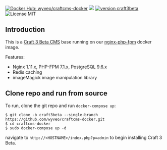 [![Docker Hub; wyveo/craftcms-docker](https://img.shields.io/badge/docker%20hub-%20wyveo%2Fcraftcms--docker-blue.svg)](https://hub.docker.com/r/wyveo/craftcms-docker/) [![](https://images.microbadger.com/badges/image/wyveo/craftcms-docker:craft3beta.svg)](https://microbadger.com/images/wyveo/craftcms-docker:craft3beta "Get your own image badge on microbadger.com") [![version craft3beta](https://img.shields.io/badge/version-craft3beta-blue.svg)](https://craftcms.com/3) ![License MIT](https://img.shields.io/badge/license-MIT-blue.svg)
## Introduction
This is a [Craft 3 Beta CMS](https://craftcms.com/3) base running on our [nginx-php-fpm](https://hub.docker.com/r/wyveo/nginx-php-fpm/) docker image.

Features:

 - Nginx 1.11.x, PHP-FPM 7.1.x, PostgreSQL 9.6.x
 - Redis caching
 - imageMagick image manipulation library

## Clone repo and run from source
To run, clone the git repo and run `docker-compose up`:
```
$ git clone -b craft3beta --single-branch https://github.com/wyveo/craftcms-docker.git
$ cd craftcms-docker
$ sudo docker-compose up -d
```

navigate to `http://<HOSTNAME>/index.php?p=admin` to begin installing Craft 3 Beta.
